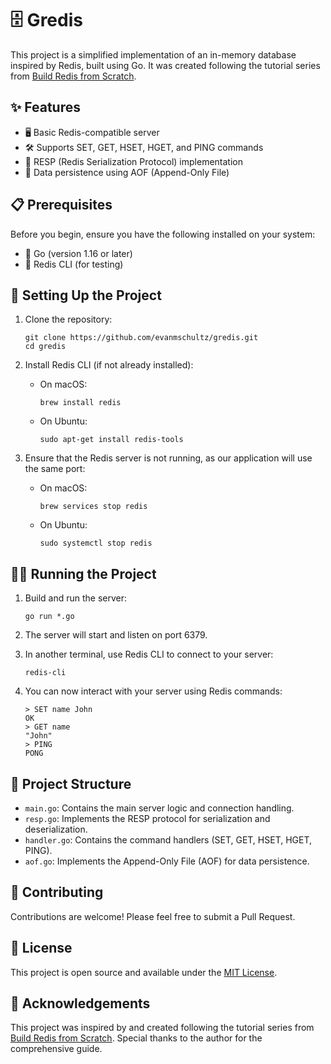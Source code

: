 # 🗄️ Gredis

This project is a simplified implementation of an in-memory database inspired by Redis, built using Go. It was created following the tutorial series from [Build Redis from Scratch](https://www.build-redis-from-scratch.dev/en/introduction).

## ✨ Features

-   🖥️ Basic Redis-compatible server
-   🛠️ Supports SET, GET, HSET, HGET, and PING commands
-   📡 RESP (Redis Serialization Protocol) implementation
-   💾 Data persistence using AOF (Append-Only File)

## 📋 Prerequisites

Before you begin, ensure you have the following installed on your system:

-   🐹 Go (version 1.16 or later)
-   🔧 Redis CLI (for testing)

## 🚀 Setting Up the Project

1. Clone the repository:

    ```
    git clone https://github.com/evanmschultz/gredis.git
    cd gredis
    ```

2. Install Redis CLI (if not already installed):

    - On macOS:
        ```
        brew install redis
        ```
    - On Ubuntu:
        ```
        sudo apt-get install redis-tools
        ```

3. Ensure that the Redis server is not running, as our application will use the same port:
    - On macOS:
        ```
        brew services stop redis
        ```
    - On Ubuntu:
        ```
        sudo systemctl stop redis
        ```

## 🏃‍♂️ Running the Project

1. Build and run the server:

    ```
    go run *.go
    ```

2. The server will start and listen on port 6379.

3. In another terminal, use Redis CLI to connect to your server:

    ```
    redis-cli
    ```

4. You can now interact with your server using Redis commands:
    ```
    > SET name John
    OK
    > GET name
    "John"
    > PING
    PONG
    ```

## 📁 Project Structure

-   `main.go`: Contains the main server logic and connection handling.
-   `resp.go`: Implements the RESP protocol for serialization and deserialization.
-   `handler.go`: Contains the command handlers (SET, GET, HSET, HGET, PING).
-   `aof.go`: Implements the Append-Only File (AOF) for data persistence.

## 🤝 Contributing

Contributions are welcome! Please feel free to submit a Pull Request.

## 📄 License

This project is open source and available under the [MIT License](LICENSE).

## 🙏 Acknowledgements

This project was inspired by and created following the tutorial series from [Build Redis from Scratch](https://www.build-redis-from-scratch.dev/en/introduction). Special thanks to the author for the comprehensive guide.
